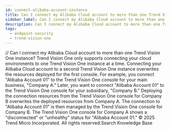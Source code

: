 ```yaml
---
id: connect-alibaba-account-instance
title: Can I connect my Alibaba Cloud account to more than one Trend Vision One instance?
sidebar_label: Can I connect my Alibaba Cloud account to more than one Trend Vision One instance?
description: Can I connect my Alibaba Cloud account to more than one Trend Vision One instance?
tags:
  - endpoint-security
  - trend-vision-one
---
```


/*<![CDATA[*/ $('#title').html($('meta[name=map-description]').attr('content')); /*]]>*/ Can I connect my Alibaba Cloud account to more than one Trend Vision One instance? Trend Vision One only supports connecting your cloud environments to one Trend Vision One instance at a time. Connecting your Alibaba Cloud account to a second Trend Vision One instance overwrites the resources deployed for the first console. For example, you connect "Alibaba Account 01" to the Trend Vision One console for your main business, "Company A." Later, you want to connect "Alibaba Account 01" to the Trend Vision One console for your subsidiary, "Company B." Deploying the connection resources from the Trend Vision One console for Company B overwrites the deployed resources from Company A. The connection to "Alibaba Account 01" is then managed by the Trend Vision One console for Company B. The Trend Vision One console for Company A shows a "disconnected" or "unhealthy" status for "Alibaba Account 01." © 2025 Trend Micro Incorporated. All rights reserved.Search Knowledge Base